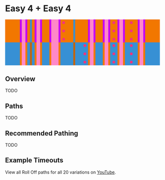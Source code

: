 # Easy 4 + Easy 4

![Easy 4 + Easy 4](../images/variations/easy-4-easy-4.jpg)

## Overview

TODO

## Paths

TODO

## Recommended Pathing

TODO

## Example Timeouts

View all Roll Off paths for all 20 variations on [YouTube](https://www.youtube.com/playlist?list=PLG_QNSp9ZgJLWYSNl4vY26VJCZeOQHO1F).
